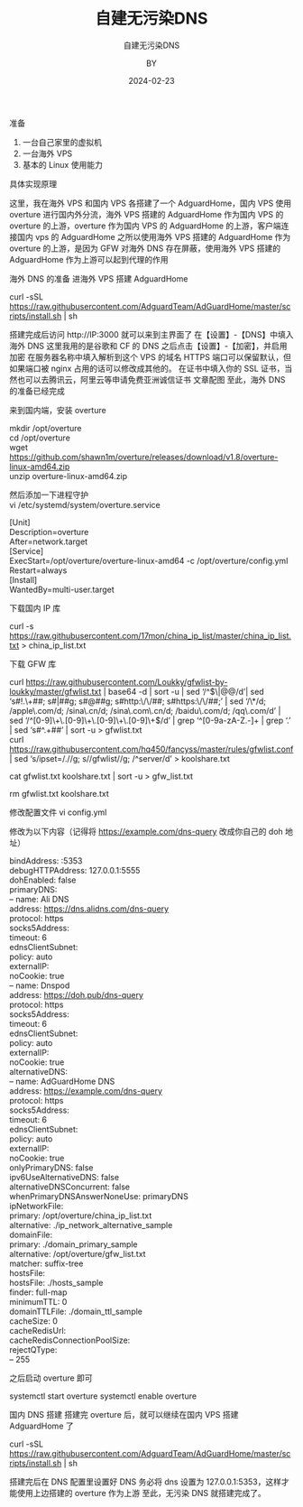 ﻿---
layout:     post
title:      自建无污染DNS
subtitle:   自建无污染DNS 
date:       2024-02-23
author:     BY
header-img: img/post-bg-cook.jpg
catalog: true
tags:
    - DNS
---

准备
1. 一台自己家里的虚拟机
2. 一台海外 VPS
3. 基本的 Linux 使用能力

具体实现原理

这里，我在海外 VPS 和国内 VPS 各搭建了一个 AdguardHome，国内 VPS 使用 overture 进行国内外分流，海外 VPS 搭建的 AdguardHome 作为国内 VPS 的 overture 的上游，overture 作为国内 VPS 的 AdguardHome 的上游，客户端连接国内 vps 的 AdguardHome
之所以使用海外 VPS 搭建的 AdguardHome 作为 overture 的上游，是因为 GFW 对海外 DNS 存在屏蔽，使用海外 VPS 搭建的 AdguardHome 作为上游可以起到代理的作用

海外 DNS 的准备
进海外 VPS 搭建 AdguardHome

curl -sSL https://raw.githubusercontent.com/AdguardTeam/AdGuardHome/master/scripts/install.sh | sh   

搭建完成后访问 http://IP:3000 就可以来到主界面了
在【设置】-【DNS】中填入海外 DNS
这里我用的是谷歌和 CF 的 DNS
之后点击【设置】-【加密】，并启用加密
在服务器名称中填入解析到这个 VPS 的域名
HTTPS 端口可以保留默认，但如果端口被 nginx 占用的话可以修改成其他的。
在证书中填入你的 SSL 证书，当然也可以去腾讯云，阿里云等申请免费亚洲诚信证书
文章配图
至此，海外 DNS 的准备已经完成

来到国内端，安装 overture  

mkdir /opt/overture  
cd /opt/overture  
wget https://github.com/shawn1m/overture/releases/download/v1.8/overture-linux-amd64.zip  
unzip overture-linux-amd64.zip  

然后添加一下进程守护  
vi /etc/systemd/system/overture.service  

[Unit]  
Description=overture  
After=network.target  
[Service]  
ExecStart=/opt/overture/overture-linux-amd64 -c /opt/overture/config.yml  
Restart=always  
[Install]  
WantedBy=multi-user.target  

下载国内 IP 库

curl -s https://raw.githubusercontent.com/17mon/china_ip_list/master/china_ip_list.txt > china_ip_list.txt  

下载 GFW 库

curl https://raw.githubusercontent.com/Loukky/gfwlist-by-loukky/master/gfwlist.txt | base64 -d | sort -u | sed ‘/^$\|@@/d’| sed ‘s#!.\+##; s#|##g; s#@##g; s#http:\/\/##; s#https:\/\/##;’ | sed ‘/\*/d; /apple\.com/d; /sina\.cn/d; /sina\.com\.cn/d; /baidu\.com/d; /qq\.com/d’ | sed ‘/^[0-9]\+\.[0-9]\+\.[0-9]\+\.[0-9]\+$/d’ | grep ‘^[0-9a-zA-Z\.-]\+ | grep ‘\.’ | sed ‘s#^\.\+##’ | sort -u > gfwlist.txt  
curl https://raw.githubusercontent.com/hq450/fancyss/master/rules/gfwlist.conf | sed ‘s/ipset=\/\.//g; s/\/gfwlist//g; /^server/d’ > koolshare.txt  

cat gfwlist.txt koolshare.txt | sort -u > gfw_list.txt 
  
rm gfwlist.txt koolshare.txt   

修改配置文件
vi config.yml

修改为以下内容（记得将 https://example.com/dns-query 改成你自己的 doh 地址）  

bindAddress: :5353  
debugHTTPAddress: 127.0.0.1:5555  
dohEnabled: false  
primaryDNS:  
– name: Ali DNS  
address: https://dns.alidns.com/dns-query  
protocol: https  
socks5Address:  
timeout: 6  
ednsClientSubnet:  
policy: auto  
externalIP:  
noCookie: true  
– name: Dnspod  
address: https://doh.pub/dns-query  
protocol: https  
socks5Address:  
timeout: 6  
ednsClientSubnet:  
policy: auto  
externalIP:  
noCookie: true  
alternativeDNS:  
– name: AdGuardHome DNS  
address: https://example.com/dns-query  
protocol: https  
socks5Address:  
timeout: 6  
ednsClientSubnet:  
policy: auto  
externalIP:  
noCookie: true  
onlyPrimaryDNS: false  
ipv6UseAlternativeDNS: false  
alternativeDNSConcurrent: false  
whenPrimaryDNSAnswerNoneUse: primaryDNS  
ipNetworkFile:  
primary: /opt/overture/china_ip_list.txt  
alternative: ./ip_network_alternative_sample  
domainFile:  
primary: ./domain_primary_sample  
alternative: /opt/overture/gfw_list.txt  
matcher: suffix-tree  
hostsFile:  
hostsFile: ./hosts_sample  
finder: full-map  
minimumTTL: 0  
domainTTLFile: ./domain_ttl_sample  
cacheSize: 0  
cacheRedisUrl:  
cacheRedisConnectionPoolSize:  
rejectQType:  
– 255  

之后启动 overture 即可  

systemctl start overture
systemctl enable overture

国内 DNS 搭建
搭建完 overture 后，就可以继续在国内 VPS 搭建 AdguardHome 了

curl -sSL https://raw.githubusercontent.com/AdguardTeam/AdGuardHome/master/scripts/install.sh | sh   

搭建完后在 DNS 配置里设置好 DNS
务必将 dns 设置为 127.0.0.1:5353，这样才能使用上边搭建的 overture 作为上游
至此，无污染 DNS 就搭建完成了。